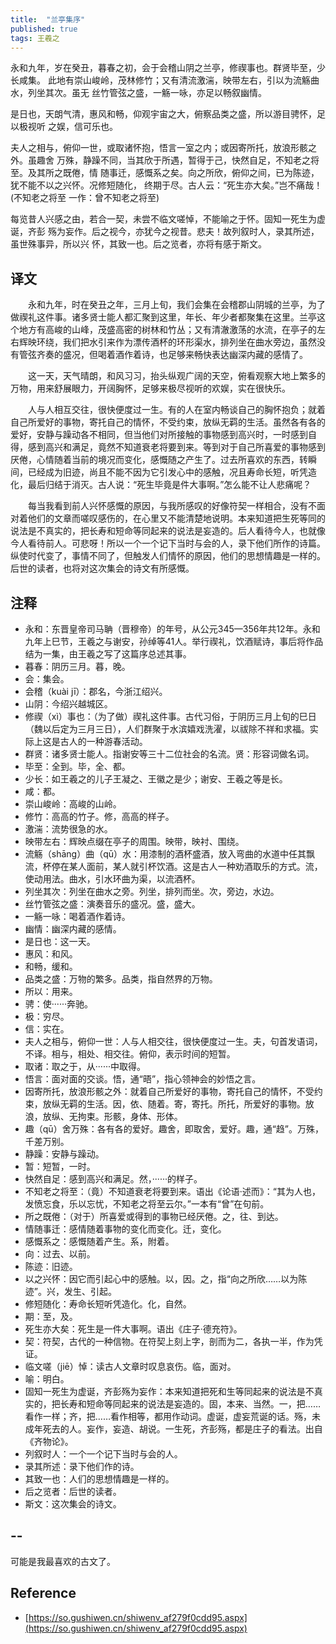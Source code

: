 ```yaml
---
title:  "兰亭集序"
published: true
tags: 王羲之
---
```


永和九年，岁在癸丑，暮春之初，会于会稽山阴之兰亭，修禊事也。群贤毕至，少长咸集。
此地有崇山峻岭，茂林修竹；又有清流激湍，映带左右，引以为流觞曲水，列坐其次。虽无
丝竹管弦之盛，一觞一咏，亦足以畅叙幽情。

是日也，天朗气清，惠风和畅，仰观宇宙之大，俯察品类之盛，所以游目骋怀，足以极视听
之娱，信可乐也。

夫人之相与，俯仰一世，或取诸怀抱，悟言一室之内；或因寄所托，放浪形骸之外。虽趣舍
万殊，静躁不同，当其欣于所遇，暂得于己，快然自足，不知老之将至。及其所之既倦，情
随事迁，感慨系之矣。向之所欣，俯仰之间，已为陈迹，犹不能不以之兴怀。况修短随化，
终期于尽。古人云：“死生亦大矣。”岂不痛哉！(不知老之将至 一作：曾不知老之将至)

每览昔人兴感之由，若合一契，未尝不临文嗟悼，不能喻之于怀。固知一死生为虚诞，齐彭
殇为妄作。后之视今，亦犹今之视昔。悲夫！故列叙时人，录其所述，虽世殊事异，所以兴
怀，其致一也。后之览者，亦将有感于斯文。

## 译文

　　永和九年，时在癸丑之年，三月上旬，我们会集在会稽郡山阴城的兰亭，为了做禊礼这件事。诸多贤士能人都汇聚到这里，年长、年少者都聚集在这里。兰亭这个地方有高峻的山峰，茂盛高密的树林和竹丛；又有清澈激荡的水流，在亭子的左右辉映环绕，我们把水引来作为漂传酒杯的环形渠水，排列坐在曲水旁边，虽然没有管弦齐奏的盛况，但喝着酒作着诗，也足够来畅快表达幽深内藏的感情了。

　　这一天，天气晴朗，和风习习，抬头纵观广阔的天空，俯看观察大地上繁多的万物，用来舒展眼力，开阔胸怀，足够来极尽视听的欢娱，实在很快乐。

　　人与人相互交往，很快便度过一生。有的人在室内畅谈自己的胸怀抱负；就着自己所爱好的事物，寄托自己的情怀，不受约束，放纵无羁的生活。虽然各有各的爱好，安静与躁动各不相同，但当他们对所接触的事物感到高兴时，一时感到自得，感到高兴和满足，竟然不知道衰老将要到来。等到对于自己所喜爱的事物感到厌倦，心情随着当前的境况而变化，感慨随之产生了。过去所喜欢的东西，转瞬间，已经成为旧迹，尚且不能不因为它引发心中的感触，况且寿命长短，听凭造化，最后归结于消灭。古人说：“死生毕竟是件大事啊。”怎么能不让人悲痛呢？

　　每当我看到前人兴怀感慨的原因，与我所感叹的好像符契一样相合，没有不面对着他们的文章而嗟叹感伤的，在心里又不能清楚地说明。本来知道把生死等同的说法是不真实的，把长寿和短命等同起来的说法是妄造的。后人看待今人，也就像今人看待前人。可悲呀！所以一个一个记下当时与会的人，录下他们所作的诗篇。纵使时代变了，事情不同了，但触发人们情怀的原因，他们的思想情趣是一样的。后世的读者，也将对这次集会的诗文有所感慨。

## 注释

- 永和：东晋皇帝司马聃（晋穆帝）的年号，从公元345—356年共12年。永和九年上巳节，王羲之与谢安，孙绰等41人。举行禊礼，饮酒赋诗，事后将作品结为一集，由王羲之写了这篇序总述其事。
- 暮春：阴历三月。暮，晚。
- 会：集会。
- 会稽（kuài jī）：郡名，今浙江绍兴。
- 山阴：今绍兴越城区。
- 修禊（xì）事也：（为了做）禊礼这件事。古代习俗，于阴历三月上旬的巳日（魏以后定为三月三日），人们群聚于水滨嬉戏洗濯，以祓除不祥和求福。实际上这是古人的一种游春活动。
- 群贤：诸多贤士能人。指谢安等三十二位社会的名流。贤：形容词做名词。
- 毕至：全到。毕，全、都。
- 少长：如王羲之的儿子王凝之、王徽之是少；谢安、王羲之等是长。
- 咸：都。
- 崇山峻岭：高峻的山岭。
- 修竹：高高的竹子。修，高高的样子。
- 激湍：流势很急的水。
- 映带左右：辉映点缀在亭子的周围。映带，映衬、围绕。
- 流觞（shāng）曲（qū）水：用漆制的酒杯盛酒，放入弯曲的水道中任其飘流，杯停在某人面前，某人就引杯饮酒。这是古人一种劝酒取乐的方式。流，使动用法。曲水，引水环曲为渠，以流酒杯。
- 列坐其次：列坐在曲水之旁。列坐，排列而坐。次，旁边，水边。
- 丝竹管弦之盛：演奏音乐的盛况。盛，盛大。
- 一觞一咏：喝着酒作着诗。
- 幽情：幽深内藏的感情。
- 是日也：这一天。
- 惠风：和风。
- 和畅，缓和。
- 品类之盛：万物的繁多。品类，指自然界的万物。
- 所以：用来。
- 骋：使······奔驰。
- 极：穷尽。
- 信：实在。
- 夫人之相与，俯仰一世：人与人相交往，很快便度过一生。夫，句首发语词，不译。相与，相处、相交往。俯仰，表示时间的短暂。
- 取诸：取之于，从······中取得。
- 悟言：面对面的交谈。悟，通“晤”，指心领神会的妙悟之言。
- 因寄所托，放浪形骸之外：就着自己所爱好的事物，寄托自己的情怀，不受约束，放纵无羁的生活。因，依、随着。寄，寄托。所托，所爱好的事物。放浪，放纵、无拘束。形骸，身体、形体。
- 趣（qū）舍万殊：各有各的爱好。趣舍，即取舍，爱好。趣，通“趋”。万殊，千差万别。
- 静躁：安静与躁动。
- 暂：短暂，一时。
- 快然自足：感到高兴和满足。然，······的样子。
- 不知老之将至：（竟）不知道衰老将要到来。语出《论语·述而》：“其为人也，发愤忘食，乐以忘忧，不知老之将至云尔。”一本有“曾”在句前。
- 所之既倦：（对于）所喜爱或得到的事物已经厌倦。之，往、到达。
- 情随事迁：感情随着事物的变化而变化。迁，变化。
- 感慨系之：感慨随着产生。系，附着。
- 向：过去、以前。
- 陈迹：旧迹。
- 以之兴怀：因它而引起心中的感触。以，因。之，指“向之所欣……以为陈迹”。兴，发生、引起。
- 修短随化：寿命长短听凭造化。化，自然。
- 期：至，及。
- 死生亦大矣：死生是一件大事啊。语出《庄子·德充符》。
- 契：符契，古代的一种信物。在符契上刻上字，剖而为二，各执一半，作为凭证。
- 临文嗟（jiē）悼：读古人文章时叹息哀伤。临，面对。
- 喻：明白。
- 固知一死生为虚诞，齐彭殇为妄作：本来知道把死和生等同起来的说法是不真实的，把长寿和短命等同起来的说法是妄造的。固，本来、当然。一，把……看作一样；齐，把……看作相等，都用作动词。虚诞，虚妄荒诞的话。殇，未成年死去的人。妄作，妄造、胡说。一生死，齐彭殇，都是庄子的看法。出自《齐物论》。
- 列叙时人：一个一个记下当时与会的人。
- 录其所述：录下他们作的诗。
- 其致一也：人们的思想情趣是一样的。
- 后之览者：后世的读者。
- 斯文：这次集会的诗文。

## --

可能是我最喜欢的古文了。

## Reference

- [https://so.gushiwen.cn/shiwenv_af279f0cdd95.aspx](https://so.gushiwen.cn/shiwenv_af279f0cdd95.aspx)

